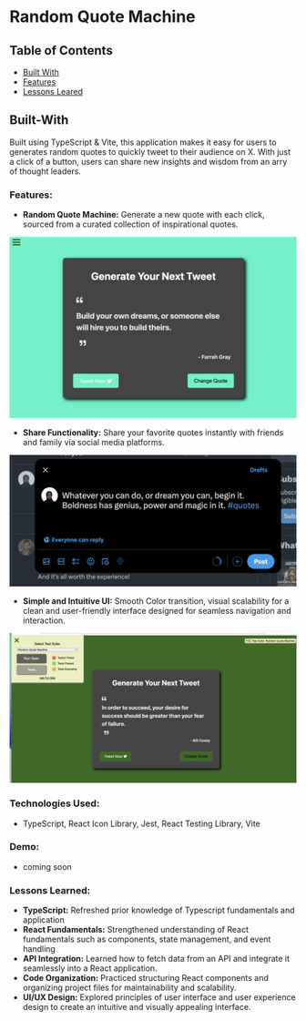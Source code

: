 # Random Quote Machine

## Table of Contents

- [Built With](#Built-With)
- [Features](#Features)
- [Lessons Leared](#Lessons)

## Built-With 

Built using TypeScript & Vite, this application makes it easy for users to generates random quotes to quickly tweet to their audience on X. With just a click of a button, users can share new insights and wisdom from an arry of thought leaders.


### Features:
- **Random Quote Machine:** Generate a new quote with each click, sourced from a curated collection of inspirational quotes.
<img src="https://github.com/rahmamahdi02/random-quote-machine/blob/main/src/assets/colorchange.png" />

- **Share Functionality:** Share your favorite quotes instantly with friends and family via social media platforms.
<img src="https://github.com/rahmamahdi02/random-quote-machine/blob/main/src/assets/socialmedia.png" />


- **Simple and Intuitive UI:**  Smooth Color transition, visual scalability for a clean and user-friendly interface designed for seamless navigation and interaction.

<img src="https://github.com/rahmamahdi02/random-quote-machine/blob/main/src/assets/site.png" />



### Technologies Used:

- TypeScript, React Icon Library, Jest, React Testing Library, Vite 

### Demo:  
- coming soon


### Lessons Learned:

- **TypeScript:** Refreshed prior knowledge of Typescript fundamentals and application 
-  **React Fundamentals:** Strengthened understanding of React fundamentals such as components, state management, and event handling
- **API Integration:** Learned how to fetch data from an API and integrate it seamlessly into a React application.
- **Code Organization:** Practiced structuring React components and organizing project files for maintainability and scalability.
- **UI/UX Design:** Explored principles of user interface and user experience design to create an intuitive and visually appealing interface.
